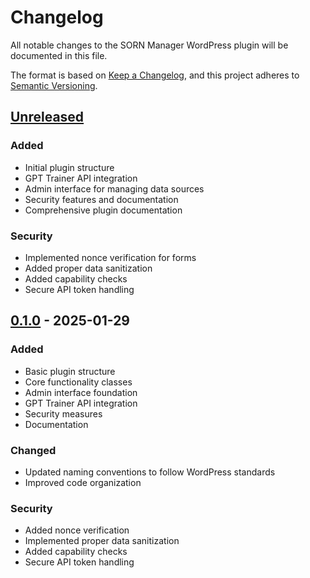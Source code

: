 # Changelog

All notable changes to the SORN Manager WordPress plugin will be documented in this file.

The format is based on [Keep a Changelog](https://keepachangelog.com/en/1.0.0/),
and this project adheres to [Semantic Versioning](https://semver.org/spec/v2.0.0.html).

## [Unreleased]

### Added
- Initial plugin structure
- GPT Trainer API integration
- Admin interface for managing data sources
- Security features and documentation
- Comprehensive plugin documentation

### Security
- Implemented nonce verification for forms
- Added proper data sanitization
- Added capability checks
- Secure API token handling

## [0.1.0] - 2025-01-29

### Added
- Basic plugin structure
- Core functionality classes
- Admin interface foundation
- GPT Trainer API integration
- Security measures
- Documentation

### Changed
- Updated naming conventions to follow WordPress standards
- Improved code organization

### Security
- Added nonce verification
- Implemented proper data sanitization
- Added capability checks
- Secure API token handling

[Unreleased]: https://github.com/yourusername/piper-privacy-sorn/compare/v0.1.0...HEAD
[0.1.0]: https://github.com/yourusername/piper-privacy-sorn/releases/tag/v0.1.0
